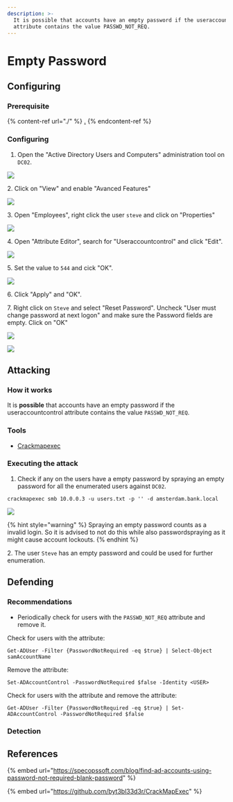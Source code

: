 ```yaml
---
description: >-
  It is possible that accounts have an empty password if the useraccountcontrol
  attribute contains the value PASSWD_NOT_REQ.
---
```


# Empty Password

## Configuring

### Prerequisite&#x20;

{% content-ref url="./" %}
[.](./)
{% endcontent-ref %}

### Configuring

1. Open the "Active Directory Users and Computers" administration tool on `DC02`.

![](<../../../.gitbook/assets/image (5) (1) (1) (1) (1) (1) (1) (1).png>)

2\. Click on "View" and enable "Avanced Features"

![](<../../../.gitbook/assets/image (22) (1) (1) (1) (1).png>)

3\. Open "Employees", right click the user `steve` and click on "Properties"

![](<../../../.gitbook/assets/image (15) (1) (1) (1) (1) (1) (1) (1).png>)

4\. Open "Attribute Editor", search for "Useraccountcontrol" and click "Edit".

![](<../../../.gitbook/assets/image (16) (1) (1) (1) (1) (1).png>)

5\. Set the value to `544` and cick "OK".

![](<../../../.gitbook/assets/image (14) (1) (1) (1) (1) (1) (1) (1).png>)

6\. Click "Apply" and "OK".

7\. Right click on `Steve` and select "Reset Password". Uncheck "User must change password at next logon" and make sure the Password fields are empty. Click on "OK"

![](<../../../.gitbook/assets/image (64) (1) (1) (1) (1) (1) (1) (1) (1) (1) (1) (1).png>)

![](<../../../.gitbook/assets/image (66) (1) (1) (1) (1) (1) (1) (1) (1) (1).png>)

## Attacking

### How it works

It is **possible** that accounts have an empty password if the useraccountcontrol attribute contains the value `PASSWD_NOT_REQ`.

### Tools

* [Crackmapexec](https://github.com/byt3bl33d3r/CrackMapExec)

### Executing the attack

1. Check if any on the users have a empty password by spraying an empty password for all the enumerated users against `DC02`.

```
crackmapexec smb 10.0.0.3 -u users.txt -p '' -d amsterdam.bank.local
```

![](<../../../.gitbook/assets/image (62) (1) (1) (1) (1) (1) (1) (1) (1) (1) (1).png>)

{% hint style="warning" %}
Spraying an empty password counts as a invalid login. So it is advised to not do this while also passwordspraying as it might cause account lockouts.
{% endhint %}

2\. The user `Steve` has an empty password and could be used for further enumeration.

## Defending

### Recommendations

* Periodically check for users with the `PASSWD_NOT_REQ` attribute and remove it.

Check for users with the attribute:

```
Get-ADUser -Filter {PasswordNotRequired -eq $true} | Select-Object samAccountName
```

Remove the attribute:

```
Set-ADAccountControl -PasswordNotRequired $false -Identity <USER>
```

Check for users with the attribute and remove the attribute:

```
Get-ADUser -Filter {PasswordNotRequired -eq $true} | Set-ADAccountControl -PasswordNotRequired $false
```

### Detection





## References

{% embed url="https://specopssoft.com/blog/find-ad-accounts-using-password-not-required-blank-password" %}

{% embed url="https://github.com/byt3bl33d3r/CrackMapExec" %}
